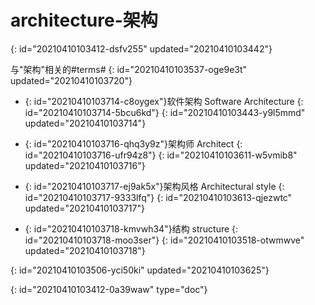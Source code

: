 # architecture-架构
{: id="20210410103412-dsfv255" updated="20210410103442"}

与"架构"相关的#terms#
{: id="20210410103537-oge9e3t" updated="20210410103720"}

- {: id="20210410103714-c8oygex"}软件架构            Software Architecture
  {: id="20210410103714-5bcu6kd"}
{: id="20210410103443-y9l5mmd" updated="20210410103714"}

- {: id="20210410103716-qhq3y9z"}架构师                Architect
  {: id="20210410103716-ufr94z8"}
{: id="20210410103611-w5vmib8" updated="20210410103716"}

- {: id="20210410103717-ej9ak5x"}架构风格            Architectural style
  {: id="20210410103717-9333lfq"}
{: id="20210410103613-qjezwtc" updated="20210410103717"}

- {: id="20210410103718-kmvwh34"}结构                   structure
  {: id="20210410103718-moo3ser"}
{: id="20210410103518-otwmwve" updated="20210410103718"}

{: id="20210410103506-yci50ki" updated="20210410103625"}


{: id="20210410103412-0a39waw" type="doc"}
